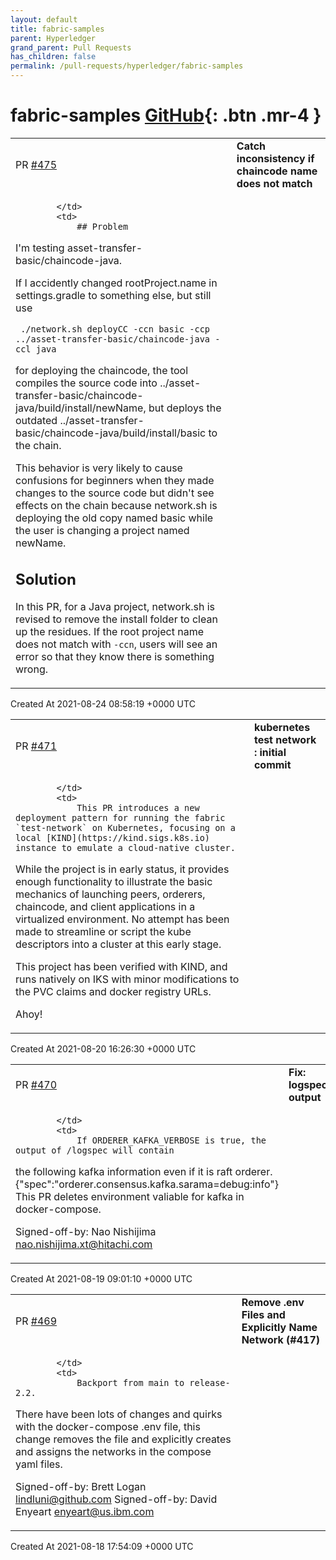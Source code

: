 ```yaml
---
layout: default
title: fabric-samples
parent: Hyperledger
grand_parent: Pull Requests
has_children: false
permalink: /pull-requests/hyperledger/fabric-samples
---
```


# fabric-samples <span class="fs-3 right-align">[GitHub](https://github.com/hyperledger/fabric-samples){: .btn .mr-4 }</span>


<div>
    <table>
        <tr>
            <td>
                PR <a href="https://github.com/hyperledger/fabric-samples/pull/475" class=".btn">#475</a>
            </td>
            <td>
                <b>
                    Catch inconsistency if chaincode name does not match
                </b>
            </td>
        </tr>
        <tr>
            <td>
                
            </td>
            <td>
                ## Problem

I'm testing asset-transfer-basic/chaincode-java.

If I accidently changed rootProject.name in settings.gradle to something else, but still use 

```
 ./network.sh deployCC -ccn basic -ccp ../asset-transfer-basic/chaincode-java -ccl java 
```

for deploying the chaincode, the tool compiles the source code into  ../asset-transfer-basic/chaincode-java/build/install/newName, but deploys the outdated ../asset-transfer-basic/chaincode-java/build/install/basic to the chain.


This behavior is very likely to cause confusions for beginners when they made changes to the source code but didn't see effects on the chain because network.sh is deploying the old copy named basic while the user is changing a project named newName.

## Solution

In this PR, for a Java project, network.sh is revised to remove the install folder to clean up the residues. If the root project name does not match with `-ccn`, users will see an error so that they know there is something wrong.
            </td>
        </tr>
    </table>
    <div class="right-align">
        Created At 2021-08-24 08:58:19 +0000 UTC
    </div>
</div>

<div>
    <table>
        <tr>
            <td>
                PR <a href="https://github.com/hyperledger/fabric-samples/pull/471" class=".btn">#471</a>
            </td>
            <td>
                <b>
                    kubernetes test network : initial commit
                </b>
            </td>
        </tr>
        <tr>
            <td>
                
            </td>
            <td>
                This PR introduces a new deployment pattern for running the fabric `test-network` on Kubernetes, focusing on a local [KIND](https://kind.sigs.k8s.io) instance to emulate a cloud-native cluster.

While the project is in early status, it provides enough functionality to illustrate the basic mechanics of launching peers, orderers, chaincode, and client applications in a virtualized environment.  No attempt has been made to streamline or script the kube descriptors into a cluster at this early stage.

This project has been verified with KIND, and runs natively on IKS with minor modifications to the PVC claims and docker registry URLs.

Ahoy!
            </td>
        </tr>
    </table>
    <div class="right-align">
        Created At 2021-08-20 16:26:30 +0000 UTC
    </div>
</div>

<div>
    <table>
        <tr>
            <td>
                PR <a href="https://github.com/hyperledger/fabric-samples/pull/470" class=".btn">#470</a>
            </td>
            <td>
                <b>
                    Fix: logspec output
                </b>
            </td>
        </tr>
        <tr>
            <td>
                
            </td>
            <td>
                If ORDERER_KAFKA_VERBOSE is true, the output of /logspec will contain
the following kafka information even if it is raft orderer.
{"spec":"orderer.consensus.kafka.sarama=debug:info"}
This PR deletes environment valiable for kafka in docker-compose.

Signed-off-by: Nao Nishijima <nao.nishijima.xt@hitachi.com>
            </td>
        </tr>
    </table>
    <div class="right-align">
        Created At 2021-08-19 09:01:10 +0000 UTC
    </div>
</div>

<div>
    <table>
        <tr>
            <td>
                PR <a href="https://github.com/hyperledger/fabric-samples/pull/469" class=".btn">#469</a>
            </td>
            <td>
                <b>
                    Remove .env Files and Explicitly Name Network (#417)
                </b>
            </td>
        </tr>
        <tr>
            <td>
                
            </td>
            <td>
                Backport from main to release-2.2.

There have been lots of changes and quirks with the
docker-compose .env file, this change removes the file
and explicitly creates and assigns the networks in the
compose yaml files.

Signed-off-by: Brett Logan <lindluni@github.com>
Signed-off-by: David Enyeart <enyeart@us.ibm.com>
            </td>
        </tr>
    </table>
    <div class="right-align">
        Created At 2021-08-18 17:54:09 +0000 UTC
    </div>
</div>

